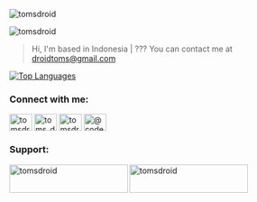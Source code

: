 ![tomsdroid](https://socialify.git.ci/tomsdroid/tomsdroid/image?description=1&descriptionEditable=Programming%20Language%3A%0A%20%20%5B%20PYTHON%20-%20PHP%20-%20RUBY%20-%20JAVASCRIPT%20%5D&font=Source%20Code%20Pro&language=1&logo=https%3A%2F%2Fi.ibb.co%2FF6PGvBm%2FPOLOS-GREEN.png&name=1&owner=1&pattern=Circuit%20Board&theme=Dark)

<p align="left"> <img src="https://komarev.com/ghpvc/?username=tomsdroid&label=Profile%20views&color=0e75b6&style=flat" alt="tomsdroid" /> </p>

> Hi, I'm based in Indonesia | ??? You can contact me at [droidtoms@gmail.com](mailto:droidtoms@gmail.com?subject=Hello%20Toms)

<a href="https://github.com/tomsdroid" align="left"><img src="https://github-readme-stats.vercel.app/api/top-langs/?username=tomsdroid&langs_count=10&title_color=0891b2&text_color=ffffff&icon_color=0891b2&bg_color=1c1917&hide_border=false&locale=en&custom_title=Top%20%Languages" alt="Top Languages" /></a>

<h3 align="left">Connect with me:</h3>
<p align="left">
<a href="https://codepen.io/tomsdroid" target="blank"><img align="center" src="https://raw.githubusercontent.com/rahuldkjain/github-profile-readme-generator/master/src/images/icons/Social/codepen.svg" alt="tomsdroid" height="30" width="40" /></a>
<a href="https://twitter.com/toms_droid" target="blank"><img align="center" src="https://raw.githubusercontent.com/rahuldkjain/github-profile-readme-generator/master/src/images/icons/Social/twitter.svg" alt="toms_droid" height="30" width="40" /></a>
<a href="https://instagram.com/tomsdroid" target="blank"><img align="center" src="https://raw.githubusercontent.com/rahuldkjain/github-profile-readme-generator/master/src/images/icons/Social/instagram.svg" alt="tomsdroid" height="30" width="40" /></a>
<a href="https://www.youtube.com/c/@codeblues_id" target="blank"><img align="center" src="https://raw.githubusercontent.com/rahuldkjain/github-profile-readme-generator/master/src/images/icons/Social/youtube.svg" alt="@codeblues_id" height="30" width="40" /></a>
</p>

<h3 align="left">Support:</h3>
<p><a href="https://ko-fi.com/tomsdroid"> <img align="left" src="https://cdn.ko-fi.com/cdn/kofi3.png?v=3" height="50" width="210" alt="tomsdroid" /></a></p>
<p><a href="https://saweria.co/tomsdroid"> <img align="left" src="https://user-images.githubusercontent.com/26188697/180601310-e82c63e4-412b-4c36-b7b5-7ba713c80380.png" height="50" width="210" alt="tomsdroid" /></a></p><br><br>

